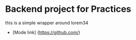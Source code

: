 # Backend project for Practices

this is a simple wrapper around lorem34
- [Mode link] (https://github.com/)